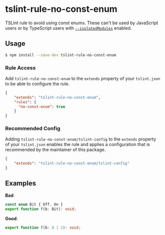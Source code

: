 # tslint-rule-no-const-enum
TSLint rule to avoid using const enums.
These can't be used by JavaScript users or by TypeScript users with [`--isolatedModules`](https://www.typescriptlang.org/docs/handbook/compiler-options.html) enabled.

## Usage
```bash
$ npm install --save-dev tslint-rule-no-const-enum
```

### Rule Access
Add `tslint-rule-no-const-enum` to the `extends` property of your `tslint.json` to be 
able to configure the rule.
```json
{
    "extends": "tslint-rule-no-const-enum",
    "rules": {
      "no-const-enum": true
    }
}
```

### Recommended Config
Adding `tslint-rule-no-const-enum/tslint-config` to the `extends` property of your `tslint.json`
enables the rule and applies a configuration that is recommended by the maintainer of this package.
```json
{
    "extends": "tslint-rule-no-const-enum/tslint-config"
}
```

## Examples

**Bad**:

```ts
const enum Bit { Off, On }
export function f(b: Bit): void;
```

**Good**:

```ts
export function f(b: 0 | 1): void;
```
